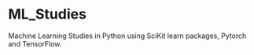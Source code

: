 # ML_Studies
Machine Learning Studies in Python using SciKit learn packages, Pytorch and TensorFlow.
